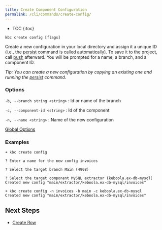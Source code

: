 ```yaml
---
title: Create Component Configuration
permalink: /cli/commands/create-config/
---
```


* TOC
{:toc}

```
kbc create config [flags]
```

Create a new configuration in your local directory and assign it a unique ID (i.e., the [persist](/cli/commands/persist/) 
command is called automatically). To save it to the project, call [push](/cli/commands/push/) afterward. You will 
be prompted for a name, a branch, and a component ID.

*Tip: You can create a new configuration by copying an existing one and running the [persist](/cli/commands/persist/) 
command.*

### Options

`-b, --branch string <string>`
: Id or name of the branch

`-c, --component-id <string>`
: Id of the component

`-n, --name <string>`
: Name of the new configuration

[Global Options](/cli/commands/#global-options)

### Examples

```
➜ kbc create config

? Enter a name for the new config invoices

? Select the target branch Main (4908)

? Select the target component MySQL extractor (keboola.ex-db-mysql)
Created new config "main/extractor/keboola.ex-db-mysql/invoices"
```

```
➜ kbc create config -n invoices -b main -c keboola.ex-db-mysql
Created new config "main/extractor/keboola.ex-db-mysql/invoices"
```

## Next Steps

- [Create Row](/cli/commands/create-row/)
